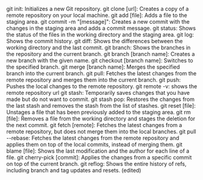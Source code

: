 git init: Initializes a new Git repository.
git clone [url]: Creates a copy of a remote repository on your local machine.
git add [file]: Adds a file to the staging area.
git commit -m "[message]": Creates a new commit with the changes in the staging area and adds a commit message.
git status: Shows the status of the files in the working directory and the staging area.
git log: Shows the commit history.
git diff: Shows the differences between the working directory and the last commit.
git branch: Shows the branches in the repository and the current branch.
git branch [branch name]: Creates a new branch with the given name.
git checkout [branch name]: Switches to the specified branch.
git merge [branch name]: Merges the specified branch into the current branch.
git pull: Fetches the latest changes from the remote repository and merges them into the current branch.
git push: Pushes the local changes to the remote repository.
git remote -v: shows the remote repository url
git stash: Temporarily saves changes that you have made but do not want to commit.
git stash pop: Restores the changes from the last stash and removes the stash from the list of stashes.
git reset [file]: Unstages a file that has been previously added to the staging area.
git rm [file]: Removes a file from the working directory and stages the deletion for the next commit.
git fetch [remote]: Fetches the latest changes from a remote repository, but does not merge them into the local branches.
git pull --rebase: Fetches the latest changes from the remote repository and applies them on top of the local commits, instead of merging them.
git blame [file]: Shows the last modification and the author for each line of a file.
git cherry-pick [commit]: Applies the changes from a specific commit on top of the current branch.
git reflog: Shows the entire history of refs, including branch and tag updates and resets. (edited) 